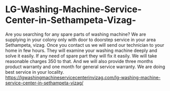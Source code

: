 # LG-Washing-Machine-Service-Center-in-Sethampeta-Vizag-
Are you searching for any spare parts of washing machine? We are supplying in your colony only with door to doorstep service in your area Sethampeta, vizag. Once you contact us we will send our technician to your home in few hours. They will examine your washing machine deeply and solve it easily. If any need of spare part they will fix it easily. We will take reasonable charges 350 to that. And we will also provide three months product warranty and one month for general service warranty. We are doing best service in your locality. https://lgwashingmachineservicecenterinvizag.com/lg-washing-machine-service-center-in-sethampeta-vizag/
